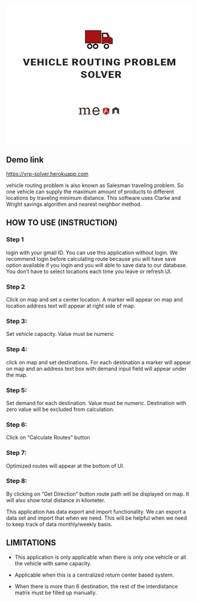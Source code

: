 ![alt text](https://raw.githubusercontent.com/mh-rafi/vrp/master/vrp-thumbnail.jpg)

## Demo link
https://vrp-solver.herokuapp.com

vehicle routing problem is also known as Salesman traveling problem.
So one vehicle can supply the maximum amount of products to different locations by traveling minimum distance.
This software uses Clarke and Wright savings algorithm and nearest neighbor method.

## HOW TO USE (INSTRUCTION)
### Step 1

login with your gmail ID. You can use this application without login. We recommend login before calculating route because you will have save option available if you login and you will able to save data to our database. You don’t have to select locations each time you leave or refresh UI.

### Step 2
Click on map and set a center location. A marker will appear on map and location address text will appear at right side of map.

### Step 3: 
Set vehicle capacity. Value must be numeric

### Step 4: 
click on map and set destinations. For each destination a marker will appear on map and an address text box with demand input field will appear under the map.

### Step 5: 
Set demand for each destination. Value must be numeric. Destination with zero value will be excluded from calculation.

### Step 6: 
Click on “Calculate Routes” button

### Step 7: 
Optimized routes will appear at the bottom of UI.

### Step 8: 
By clicking on “Get Direction” button route path will be displayed on map. It will also show total distance in kilometer.


This application has data export and import functionality. We can export a data set and import that when we need. This will be helpful when we need to keep track of data monthly/weekly basis.


## LIMITATIONS
* This application is only applicable when there is only one vehicle or all the vehicle with same capacity.

* Applicable when this is a centralized return center based system.

* When there is more than 6 destination, the rest of the interdistance matrix must be filled up manually.

    

